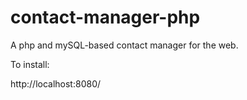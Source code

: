 # contact-manager-php
A php and mySQL-based contact manager for the web. 

To install:

http://localhost:8080/
